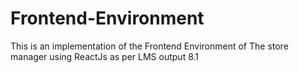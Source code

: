 # Frontend-Environment
This is an implementation of the Frontend Environment of The store manager using ReactJs as per LMS output 8.1
